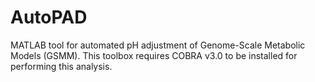 # AutoPAD
MATLAB tool for automated pH adjustment of Genome-Scale Metabolic Models (GSMM). This toolbox requires COBRA v3.0 to be installed for performing this analysis.
